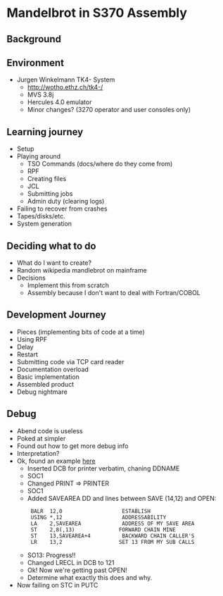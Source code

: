 # Mandelbrot in S370 Assembly

## Background

## Environment

* Jurgen Winkelmann TK4- System
    * http://wotho.ethz.ch/tk4-/
    * MVS 3.8j
    * Hercules 4.0 emulator
    * Minor changes? (3270 operator and user consoles only)

## Learning journey

* Setup
* Playing around
    * TSO Commands (docs/where do they come from)
    * RPF
    * Creating files
    * JCL
    * Submitting jobs
    * Admin duty (clearing logs)
* Failing to recover from crashes
* Tapes/disks/etc.
* System generation

## Deciding what to do

* What do I want to create?
* Random wikipedia mandlebrot on mainframe
* Decisions
    * Implement this from scratch
    * Assembly because I don't want to deal
      with Fortran/COBOL

## Development Journey

* Pieces (implementing bits of code at a time)
* Using RPF
* Delay
* Restart
* Submitting code via TCP card reader
* Documentation overload
* Basic implementation
* Assembled product
* Debug nightmare

## Debug

* Abend code is useless
* Poked at simpler
* Found out how to get more debug info
* Interpretation?
* Ok, found an example [here](http://www.edwardbosworth.com/My3121Textbook_HTM/MyText3121_Ch02_V02.htm)
    * Inserted DCB for printer verbatim, chaning DDNAME
    * SOC1
    * Changed PRINT => PRINTER
    * SOC1
    * Added SAVEAREA DD and lines between SAVE (14,12) and OPEN:
        ```
         BALR  12,0                   ESTABLISH                       
         USING *,12                   ADDRESSABILITY                  
         LA    2,SAVEAREA             ADDRESS OF MY SAVE AREA         
         ST    2,8(,13)              FORWARD CHAIN MINE               
         ST    13,SAVEAREA+4          BACKWARD CHAIN CALLER'S         
         LR    13,2                  SET 13 FROM MY SUB CALLS        
        ```
    * SO13: Progress!!
    * Changed LRECL in DCB to 121
    * Ok! Now we're getting past OPEN!
    * Determine what exactly this does and why.
* Now failing on STC in PUTC

